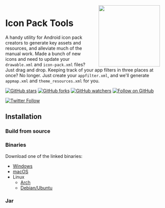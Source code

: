 <img src="https://github.com/rektdeckard/iconpacktools/blob/master/src/main/resources/bolt.png" width="192" align="right" hspace="20" />

# Icon Pack Tools
A handy utility for Android icon pack creators to generate key assets and resources, and alleviate much of the manual work. Made a bunch of new icons and need to update your `drawable.xml` and `icon-pack.xml` files? Just drag and drop. Keeping track of your app filters in three places at once? No longer. Just create your `appfilter.xml`, and we'll generate `appmap.xml` and `theme_resources.xml` for you.

[![GitHub stars](https://img.shields.io/github/stars/rektdeckard/phosphor.svg?style=flat-square&label=Star)](https://github.com/rektdeckard/phorphor)
[![GitHub forks](https://img.shields.io/github/forks/rektdeckard/phosphor.svg?style=flat-square&label=Fork)](https://github.com/rektdeckard/phorphorfork)
[![GitHub watchers](https://img.shields.io/github/watchers/rektdeckard/phosphor.svg?style=flat-square&label=Watch)](https://github.com/rektdeckard/phorphor)
[![Follow on GitHub](https://img.shields.io/github/followers/rektdeckard.svg?style=flat-square&label=Follow)](https://github.com/rektdeckard)

[![Twitter Follow](https://img.shields.io/twitter/follow/friedtm.svg?style=flat-square)](https://twitter.com/friedtm)

## Installation

### Build from source

### Binaries
Download one of the linked binaries:

- [Windows]()
- [macOS]()
- Linux
  - [Arch]()
  - [Debian/Ubuntu]()
  
### Jar
